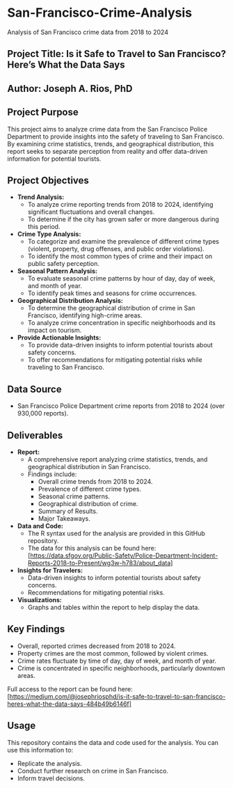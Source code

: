 # San-Francisco-Crime-Analysis
Analysis of San Francisco crime data from 2018 to 2024

## Project Title: Is it Safe to Travel to San Francisco? Here’s What the Data Says

## Author: Joseph A. Rios, PhD

## Project Purpose

This project aims to analyze crime data from the San Francisco Police Department to provide insights into the safety of traveling to San Francisco. By examining crime statistics, trends, and geographical distribution, this report seeks to separate perception from reality and offer data-driven information for potential tourists.

## Project Objectives

* **Trend Analysis:**
    * To analyze crime reporting trends from 2018 to 2024, identifying significant fluctuations and overall changes.
    * To determine if the city has grown safer or more dangerous during this period.
* **Crime Type Analysis:**
    * To categorize and examine the prevalence of different crime types (violent, property, drug offenses, and public order violations).
    * To identify the most common types of crime and their impact on public safety perception.
* **Seasonal Pattern Analysis:**
    * To evaluate seasonal crime patterns by hour of day, day of week, and month of year.
    * To identify peak times and seasons for crime occurrences.
* **Geographical Distribution Analysis:**
    * To determine the geographical distribution of crime in San Francisco, identifying high-crime areas.
    * To analyze crime concentration in specific neighborhoods and its impact on tourism.
* **Provide Actionable Insights:**
    * To provide data-driven insights to inform potential tourists about safety concerns.
    * To offer recommendations for mitigating potential risks while traveling to San Francisco.

## Data Source

* San Francisco Police Department crime reports from 2018 to 2024 (over 930,000 reports).

## Deliverables

* **Report:**
    * A comprehensive report analyzing crime statistics, trends, and geographical distribution in San Francisco.
    * Findings include:
        * Overall crime trends from 2018 to 2024.
        * Prevalence of different crime types.
        * Seasonal crime patterns.
        * Geographical distribution of crime.
        * Summary of Results.
        * Major Takeaways.
* **Data and Code:**
    * The R syntax used for the analysis are provided in this GitHub repository.
    * The data for this analysis can be found here: [https://data.sfgov.org/Public-Safety/Police-Department-Incident-Reports-2018-to-Present/wg3w-h783/about_data]
* **Insights for Travelers:**
    * Data-driven insights to inform potential tourists about safety concerns.
    * Recommendations for mitigating potential risks.
* **Visualizations:**
    * Graphs and tables within the report to help display the data.

## Key Findings

* Overall, reported crimes decreased from 2018 to 2024.
* Property crimes are the most common, followed by violent crimes.
* Crime rates fluctuate by time of day, day of week, and month of year.
* Crime is concentrated in specific neighborhoods, particularly downtown areas.

Full access to the report can be found here: [https://medium.com/@josephriosphd/is-it-safe-to-travel-to-san-francisco-heres-what-the-data-says-484b49b6146f]

## Usage

This repository contains the data and code used for the analysis. You can use this information to:

* Replicate the analysis.
* Conduct further research on crime in San Francisco.
* Inform travel decisions.
